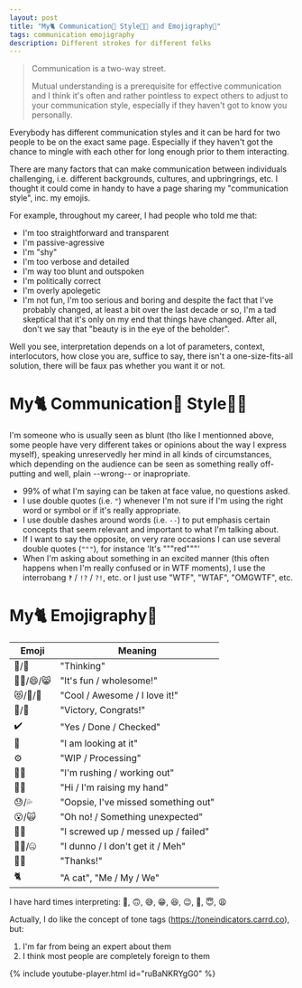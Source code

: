 ```yaml
---
layout: post
title: "My🐈 Communication💬 Style👩‍🎨 and Emojigraphy🎨"
tags: communication emojigraphy
description: Different strokes for different folks
---
```


> Communication is a two-way street.
>  
> Mutual understanding is a prerequisite for effective communication and I think it's often and rather pointless to expect others to adjust to your communication style, especially if they haven't got to know you personally.

Everybody has different communication styles and it can be hard for two people to be on the exact same page. Especially if they haven't got the chance to mingle with each other for long enough prior to them interacting.

There are many factors that can make communication between individuals challenging, i.e. different backgrounds, cultures, and upbringrings, etc. I thought it could come in handy to have a page sharing my "communication style", inc. my emojis.

For example, throughout my career, I had people who told me that:
- I'm too straightforward and transparent
- I'm passive-agressive
- I'm "shy"
- I'm too verbose and detailed
- I'm way too blunt and outspoken
- I'm politically correct
- I'm overly apolegetic
- I'm not fun, I'm too serious and boring
and despite the fact that I've probably changed, at least a bit over the last decade or so, I'm a tad skeptical that it's only on my end that things have changed. After all, don't we say that "beauty is in the eye of the beholder".

Well you see, interpretation depends on a lot of parameters, context, interlocutors, how close you are, suffice to say, there isn't a one-size-fits-all solution, there will be faux pas whether you want it or not. 

# My🐈 Communication💬 Style👩‍🎨

I'm someone who is usually seen as blunt (tho like I mentionned above, some people have very different takes or opinions about the way I express myself), speaking unreservedly her mind in all kinds of circumstances, which depending on the audience can be seen as something really off-putting and well, plain --wrong-- or inapropriate. 
- 99% of what I'm saying can be taken at face value, no questions asked.
- I use double quotes (i.e. `"`) whenever I'm not sure if I'm using the right word or symbol or if it's really appropriate. 
- I use double dashes around words (i.e. `--`) to put emphasis certain concepts that seem relevant and important to what I'm talking about.
- If I want to say the opposite, on very  rare occasions I can use several double quotes (`"""`), for instance 'It's """red"""' 
- When I'm asking about something in an excited manner (this often happens when I'm really confused or in WTF moments), I use the interrobang `‽` / `!?` / `?!`, etc. or I just use "WTF", "WTAF", "OMGWTF", etc.

# My🐈 Emojigraphy🎨


  Emoji    | Meaning                                                      |
---------- | -------------------------------------------------------------|
 🤔/🧐    | "Thinking"                                                   |
 🤸‍♀️/😄/😸 | "It's fun / wholesome!"                                     |
 😻/💚/💃 | "Cool / Awesome / I love it!"                                |
 🎉/🥳     | "Victory, Congrats!"                                        |
 ✔️        | "Yes / Done / Checked"                                       |
 👀        | "I am looking at it"                                         |
 ⚙️        | "WIP / Processing"                                           |
 🏃‍♀️        | "I'm rushing / working out"                                   |
 🙋‍♀️        | "Hi / I'm raising my hand"                                   | 
 😓/💦     | "Oopsie, I've missed something out"                         |
 😮/🙀     | "Oh no! / Something unexpected"                             |
 🤦‍♀️        | "I screwed up / messed up / failed"                         |
 🤷‍♀️/🤐     | "I dunno / I don't get it / Meh"                           |
 🙇‍♀️        | "Thanks!"                                                   |
 🐈        | "A cat", "Me / My / We"                                     |

I have hard times interpreting: 🙂, 🙃, 😅, 😁, 😆, 😉, 🤣, 😇, 😩

Actually, I do like the concept of tone tags (https://toneindicators.carrd.co), but:
1. I'm far from being an expert about them
2. I think most people are completely foreign to them

{% include youtube-player.html id="ruBaNKRYgG0" %}
